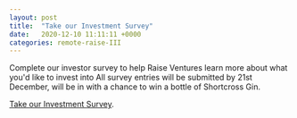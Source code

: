 ```yaml
---
layout: post
title:  "Take our Investment Survey"
date:   2020-12-10 11:11:11 +0000
categories: remote-raise-III
---
```

Complete our investor survey to help Raise Ventures learn more about what you'd like to invest into
All survey entries will be submitted by 21st December, will be in with a chance to win a bottle of Shortcross Gin.

[Take our Investment Survey][investment-survey].



[investment-survey]: https://www.surveymonkey.co.uk/r/GXWB8B6
